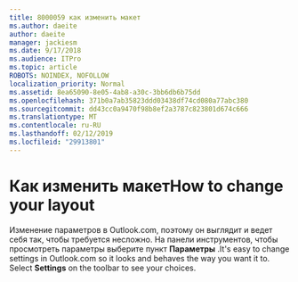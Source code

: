 ```yaml
---
title: 8000059 как изменить макет
ms.author: daeite
author: daeite
manager: jackiesm
ms.date: 9/17/2018
ms.audience: ITPro
ms.topic: article
ROBOTS: NOINDEX, NOFOLLOW
localization_priority: Normal
ms.assetid: 8ea65090-8e05-4ab8-a30c-3bb6db6b75dd
ms.openlocfilehash: 371b0a7ab35823ddd03438df74cd080a77abc380
ms.sourcegitcommit: dd43cc0a9470f98b8ef2a3787c823801d674c666
ms.translationtype: MT
ms.contentlocale: ru-RU
ms.lasthandoff: 02/12/2019
ms.locfileid: "29913801"
---
```

# <a name="how-to-change-your-layout"></a><span data-ttu-id="52941-102">Как изменить макет</span><span class="sxs-lookup"><span data-stu-id="52941-102">How to change your layout</span></span>

<span data-ttu-id="52941-p101">Изменение параметров в Outlook.com, поэтому он выглядит и ведет себя так, чтобы требуется несложно. На панели инструментов, чтобы просмотреть параметры выберите пункт **Параметры** .</span><span class="sxs-lookup"><span data-stu-id="52941-p101">It's easy to change settings in Outlook.com so it looks and behaves the way you want it to. Select **Settings** on the toolbar to see your choices.</span></span> 
  


